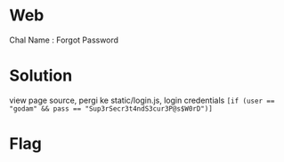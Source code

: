 # Web
Chal Name : Forgot Password

# Solution
view page source, pergi ke static/login.js, login credentials ```[if (user == "godam" && pass == "Sup3rSecr3t4ndS3cur3P@s$W0rD")]```

# Flag
